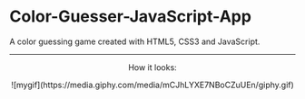 # Color-Guesser-JavaScript-App
A color guessing game created with HTML5, CSS3 and JavaScript.

______________
<p align="center">
How it looks: 
</p>
<p align="center">
![mygif](https://media.giphy.com/media/mCJhLYXE7NBoCZuUEn/giphy.gif)

</p>
